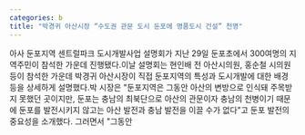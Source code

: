 ```yaml
---
categories: b
title: "박경귀 아산시장 “수도권 관문 도시 둔포에 명품도시 건설” 천명"
---
```

아사 둔포지역 센트럴파크 도시개발사업 설명회가 지난 29일 둔포초에서 300여명의 지역주민이 참석한 가운데 진행됐다.이날 설명회는 현인배 전 아산시의원, 홍순철 시의원 등이 참석한 가운데 박경귀 아산시장이 직접 둔포지역의 특성과 도시개발에 대한 배경 등을 상세하게 설명했다.박 시장은 "둔포지역은 그동안 아산의 변방으로 인식돼 주목받지 못했던 곳이지만, 둔포는 충남의 최북단으로 아산의 관문이자 충남의 천병이기 때문에 둔포를 발전시키지 않고는 아산 발전과 충남 발전을 이끌 수가 없다"고 둔포 발전의 중요성을 소개했다. 그러면서 "그동안